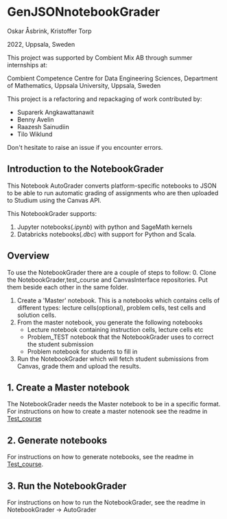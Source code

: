 # GenJSONnotebookGrader

Oskar Åsbrink, Kristoffer Torp

2022, Uppsala, Sweden

This project was supported by Combient Mix AB through summer internships at:

Combient Competence Centre for Data Engineering Sciences, 
Department of Mathematics, 
Uppsala University, Uppsala, Sweden


This project is a refactoring and repackaging of work contributed by:
- Suparerk Angkawattanawit
- Benny Avelin
- Raazesh Sainudiin
- Tilo Wiklund

Don't hesitate to raise an issue if you encounter errors.

## Introduction to the NotebookGrader

This Notebook AutoGrader converts platform-specific notebooks to JSON to be able to run automatic grading of assignments who are then uploaded to Studium using the Canvas API.


This NotebookGrader supports:

1. Jupyter notebooks(*.ipynb*) with python and SageMath kernels
2. Databricks notebooks(*.dbc*) with support for Python and Scala.


## Overview

To use the NotebookGrader there are a couple of steps to follow:
0. Clone the NotebookGrader,test_course and CanvasInterface repositories. Put them beside each other in the same folder.
1. Create a 'Master' notebook. This is a notebooks which contains cells of different types: lecture cells(optional),  problem cells, test cells and solution cells. 
2. From the master notebook, you generate the following notebooks
    - Lecture notebook containing instruction cells, lecture cells etc
    - Problem_TEST notebook that the NotebookGrader uses to correct the student submission
    - Problem notebook for students to fill in
3. Run the NotebookGrader which will fetch student submissions from Canvas, grade them and upload the results.


## 1. Create a Master notebook
The NotebookGrader needs the Master notebook to be in a specific format.
For instructions on how to create a master notenook see the readme in [Test_course](https://github.com/datascience-intro/test_course)

## 2. Generate notebooks
For instructions on how to generate notebooks, see the readme in [Test_course](https://github.com/datascience-intro/test_course).

## 3. Run the NotebookGrader
For instructions on how to run the NotebookGrader, see the readme in NotebookGrader -> AutoGrader





